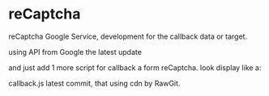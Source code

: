 # reCaptcha

reCaptcha Google Service, development for the callback data or target.

using API from Google the latest update
<script src="https://www.google.com/recaptcha/api.js" async defer></script>

and just add 1 more script for callback a form reCaptcha. look display like a:

<script src="https://www.google.com/recaptcha/api.js" async defer></script>
<script src="https://cdn.rawgit.com/heirro/reCaptcha/3175119d/callback.js"></script>

callback.js latest commit, that using cdn by RawGit.
